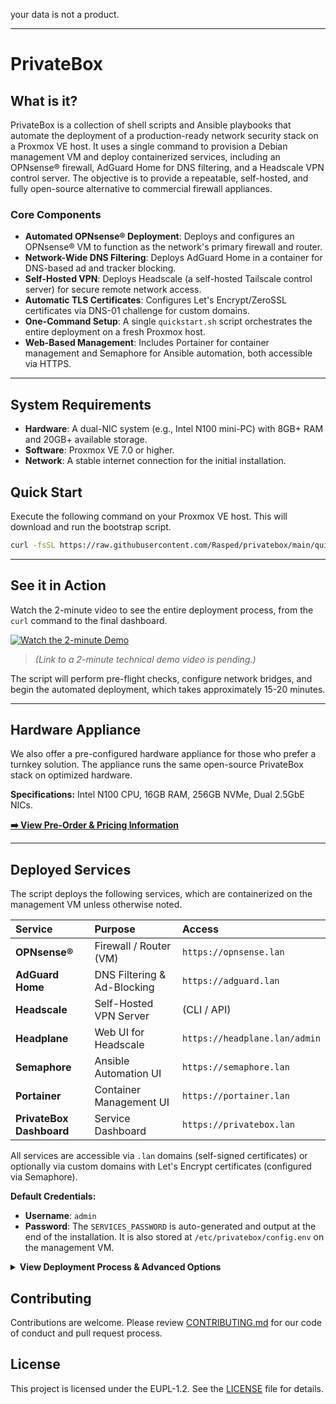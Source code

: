 your data is not a product.

***

# PrivateBox

## What is it?

PrivateBox is a collection of shell scripts and Ansible playbooks that automate the deployment of a production-ready network security stack on a Proxmox VE host. It uses a single command to provision a Debian management VM and deploy containerized services, including an OPNsense® firewall, AdGuard Home for DNS filtering, and a Headscale VPN control server. The objective is to provide a repeatable, self-hosted, and fully open-source alternative to commercial firewall appliances.

### Core Components

-   **Automated OPNsense® Deployment**: Deploys and configures an OPNsense® VM to function as the network's primary firewall and router.
-   **Network-Wide DNS Filtering**: Deploys AdGuard Home in a container for DNS-based ad and tracker blocking.
-   **Self-Hosted VPN**: Deploys Headscale (a self-hosted Tailscale control server) for secure remote network access.
-   **Automatic TLS Certificates**: Configures Let's Encrypt/ZeroSSL certificates via DNS-01 challenge for custom domains.
-   **One-Command Setup**: A single `quickstart.sh` script orchestrates the entire deployment on a fresh Proxmox host.
-   **Web-Based Management**: Includes Portainer for container management and Semaphore for Ansible automation, both accessible via HTTPS.

---

## System Requirements

-   **Hardware**: A dual-NIC system (e.g., Intel N100 mini-PC) with 8GB+ RAM and 20GB+ available storage.
-   **Software**: Proxmox VE 7.0 or higher.
-   **Network**: A stable internet connection for the initial installation.

## Quick Start

Execute the following command on your Proxmox VE host. This will download and run the bootstrap script.

```bash
curl -fsSL https://raw.githubusercontent.com/Rasped/privatebox/main/quickstart.sh | bash
```

---
## See it in Action

Watch the 2-minute video to see the entire deployment process, from the `curl` command to the final dashboard.

[![Watch the 2-minute Demo](https://privatebox.com/images/youtube-placeholder.jpg)](https://www.youtube.com/watch?v=dQw4w9WgXcQ)
> *(Link to a 2-minute technical demo video is pending.)*

The script will perform pre-flight checks, configure network bridges, and begin the automated deployment, which takes approximately 15-20 minutes.

---

## Hardware Appliance

We also offer a pre-configured hardware appliance for those who prefer a turnkey solution. The appliance runs the same open-source PrivateBox stack on optimized hardware.

**Specifications:** Intel N100 CPU, 16GB RAM, 256GB NVMe, Dual 2.5GbE NICs.

[**➡️ View Pre-Order & Pricing Information**](https://privatebox.com/preorder)

---

## Deployed Services

The script deploys the following services, which are containerized on the management VM unless otherwise noted.

| Service | Purpose | Access |
| :--- | :--- | :--- |
| **OPNsense®** | Firewall / Router (VM) | `https://opnsense.lan` |
| **AdGuard Home** | DNS Filtering & Ad-Blocking | `https://adguard.lan` |
| **Headscale** | Self-Hosted VPN Server | (CLI / API) |
| **Headplane** | Web UI for Headscale | `https://headplane.lan/admin` |
| **Semaphore** | Ansible Automation UI | `https://semaphore.lan` |
| **Portainer** | Container Management UI | `https://portainer.lan` |
| **PrivateBox Dashboard** | Service Dashboard | `https://privatebox.lan` |

All services are accessible via `.lan` domains (self-signed certificates) or optionally via custom domains with Let's Encrypt certificates (configured via Semaphore).

**Default Credentials:**
-   **Username**: `admin`
-   **Password**: The `SERVICES_PASSWORD` is auto-generated and output at the end of the installation. It is also stored at `/etc/privatebox/config.env` on the management VM.

<details>
<summary><b>View Deployment Process & Advanced Options</b></summary>

### Deployment Architecture

The `quickstart.sh` script initiates a four-phase deployment:

1.  **Phase 1: Host Preparation**: Installs dependencies, configures Proxmox network bridges (`vmbr0` for WAN, `vmbr1` for LAN), and generates credentials and API tokens for automation.
2.  **Phase 2: VM Provisioning**: Downloads a Debian 13 cloud image and creates the core management VM using `cloud-init` to inject configuration, scripts, and credentials.
3.  **Phase 3: Guest Configuration**: Inside the VM, a script installs and configures the software stack, including Podman, Portainer, and a custom-built Semaphore image that includes Proxmox integration tools.
4.  **Phase 4: Service Orchestration**: The system uses its own Semaphore instance to bootstrap itself, creating the management project, inventories, and environments via its API. It then runs an orchestration script to deploy and configure OPNsense, AdGuard, and all other services in the correct dependency order.

### Installation Arguments

The `quickstart.sh` script accepts several arguments for testing and development.

```bash
# Download the script to review it first (recommended)
curl -fsSL https://raw.githubusercontent.com/Rasped/privatebox/main/quickstart.sh -o quickstart.sh

# Then run with arguments:
bash quickstart.sh --dry-run      # Run pre-flight checks without creating a VM.
bash quickstart.sh --branch develop # Use a specific git branch for deployment.
bash quickstart.sh --verbose      # Enable detailed script output.
bash quickstart.sh --help         # Display all available arguments.
```

</details>

## Contributing

Contributions are welcome. Please review [CONTRIBUTING.md](CONTRIBUTING.md) for our code of conduct and pull request process.

## License

This project is licensed under the EUPL-1.2. See the [LICENSE](LICENSE) file for details.